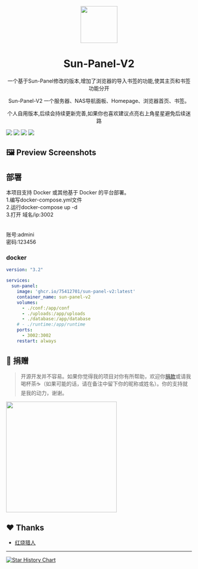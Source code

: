 
<div align=center>

<img src="./doc/images/logo.png" width="100" height="100" />

# Sun-Panel-V2

一个基于Sun-Panel修改的版本,增加了浏览器的导入书签的功能,使其主页和书签功能分开

Sun-Panel-V2 一个服务器、NAS导航面板、Homepage、浏览器首页、书签。

个人自用版本,后续会持续更新完善,如果你也喜欢建议点亮右上角星星避免后续迷路
</div>


![](./doc/images/main-dark.png)
![](./doc/images/shuqianguanli.png)
![](./doc/images/ydsy.png)
![](./doc/images/ydsy2.png)
## 🖼️ Preview Screenshots



## 部署
本项目支持 Docker 或其他基于 Docker 的平台部署。<br>
1.编写docker-compose.yml文件<br>
2.运行docker-compose up -d<br>
3.打开 域名/ip:3002<br><br><br>
账号:admini<br>
密码:123456
### docker

```yml
version: "3.2"

services:
  sun-panel:
    image: 'ghcr.io/75412701/sun-panel-v2:latest'
    container_name: sun-panel-v2
    volumes:
      - ./conf:/app/conf
      - ./uploads:/app/uploads
      - ./database:/app/database
    # - ./runtime:/app/runtime
    ports:
      - 3002:3002
    restart: always
```

## 🍵 捐赠

> 开源开发并不容易。如果你觉得我的项目对你有所帮助，欢迎你[捐款](./doc/donate.md)或请我喝杯茶☕（如果可能的话，请在备注中留下你的昵称或姓名）。你的支持就是我的动力，谢谢。



<img height="300" src="./doc/images/donate/weixin.png"/>



## ❤️ Thanks

- [红烧猎人](https://blog.enianteam.com/u/sun/content/11)

---

[![Star History Chart](https://api.star-history.com/svg?repos=hslr-s/sun-panel&type=Date)](https://star-history.com/#hslr-s/sun-panel&Date)
